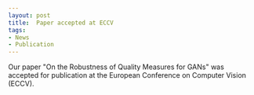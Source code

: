 ```yaml
---
layout: post
title:  Paper accepted at ECCV
tags:
- News
- Publication
---
```

Our paper "On the Robustness of Quality Measures for GANs" was accepted for publication at the European Conference on Computer Vision (ECCV).